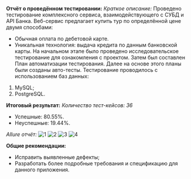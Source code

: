 **Отчёт о проведённом тестировании:**
*Краткое описание:*
Проведено тестирование комплексного сервиса, взаимодействующего с СУБД и API Банка.
Веб-сервис предлагает купить тур по определённой цене двумя способами:
- Обычная оплата по дебетовой карте.
- Уникальная технология: выдача кредита по данным банковской карты. На начальном этапе было проведено исследовательское тестирование для ознакомления с проектом. Затем был составлен План автоматизации тестирования. Далее на основе этого планы были созданы авто-тесты. Тестирование проводилось с использованием баз данных:
1. MySQL;
2. PostgreSQL.

**Итоговый результат:**
*Количество тест-кейсов: 36*
- Успешные: 80.55%.
- Неуспешные: 19.44%.

*Allure отчёт:*
![1](V:\1.png)
![2](V:\2.png)
![3](V:\3.png)
![4](V:\4.png)

**Общие рекомендации:**
- Исправить выявленные дефекты;
- Разработать более подробные требования и спецификацию для данного приложения.
